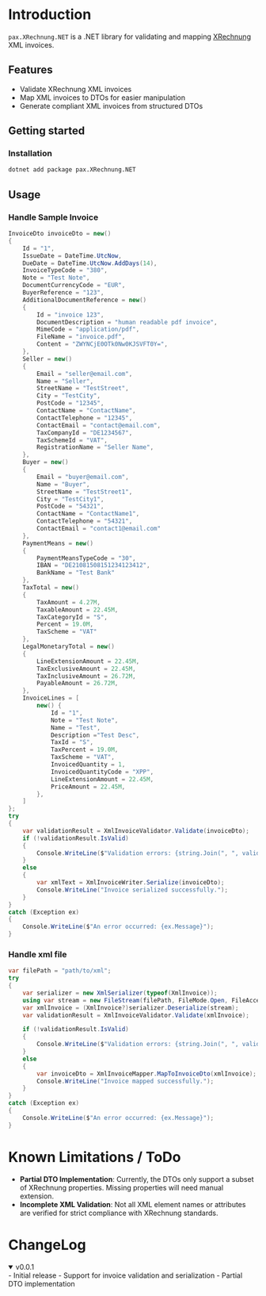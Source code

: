 
# Introduction

`pax.XRechnung.NET` is a .NET library for validating and mapping [XRechnung](https://xeinkauf.de/xrechnung/) XML invoices.

## Features
- Validate XRechnung XML invoices
- Map XML invoices to DTOs for easier manipulation
- Generate compliant XML invoices from structured DTOs

## Getting started

### Installation

```bash
dotnet add package pax.XRechnung.NET
```

## Usage

### Handle Sample Invoice
```csharp
InvoiceDto invoiceDto = new()
{
    Id = "1",
    IssueDate = DateTime.UtcNow,
    DueDate = DateTime.UtcNow.AddDays(14),
    InvoiceTypeCode = "380",
    Note = "Test Note",
    DocumentCurrencyCode = "EUR",
    BuyerReference = "123",
    AdditionalDocumentReference = new()
    {
        Id = "invoice 123",
        DocumentDescription = "human readable pdf invoice",
        MimeCode = "application/pdf",
        FileName = "invoice.pdf",
        Content = "ZWYNCjE0OTk0Nw0KJSVFT0Y=",
    },
    Seller = new()
    {
        Email = "seller@email.com",
        Name = "Seller",
        StreetName = "TestStreet",
        City = "TestCity",
        PostCode = "12345",
        ContactName = "ContactName",
        ContactTelephone = "12345",
        ContactEmail = "contact@email.com",
        TaxCompanyId = "DE1234567",
        TaxSchemeId = "VAT",
        RegistrationName = "Seller Name",
    },
    Buyer = new()
    {
        Email = "buyer@email.com",
        Name = "Buyer",
        StreetName = "TestStreet1",
        City = "TestCity1",
        PostCode = "54321",
        ContactName = "ContactName1",
        ContactTelephone = "54321",
        ContactEmail = "contact1@email.com"
    },
    PaymentMeans = new()
    {
        PaymentMeansTypeCode = "30",
        IBAN = "DE21081508151234123412",
        BankName = "Test Bank"
    },
    TaxTotal = new()
    {
        TaxAmount = 4.27M,
        TaxableAmount = 22.45M,
        TaxCategoryId = "S",
        Percent = 19.0M,
        TaxScheme = "VAT"
    },
    LegalMonetaryTotal = new()
    {
        LineExtensionAmount = 22.45M,
        TaxExclusiveAmount = 22.45M,
        TaxInclusiveAmount = 26.72M,
        PayableAmount = 26.72M,
    },
    InvoiceLines = [
        new() {
            Id = "1",
            Note = "Test Note",
            Name = "Test",
            Description ="Test Desc",
            TaxId = "S",
            TaxPercent = 19.0M,
            TaxScheme = "VAT",
            InvoicedQuantity = 1,
            InvoicedQuantityCode = "XPP",
            LineExtensionAmount = 22.45M,
            PriceAmount = 22.45M,
        },
    ]
};
try
{
    var validationResult = XmlInvoiceValidator.Validate(invoiceDto);
    if (!validationResult.IsValid)
    {
        Console.WriteLine($"Validation errors: {string.Join(", ", validationResult.Validations.Select(s => s.Message))}");
    }
    else
    {
        var xmlText = XmlInvoiceWriter.Serialize(invoiceDto);
        Console.WriteLine("Invoice serialized successfully.");
    }
}
catch (Exception ex)
{
    Console.WriteLine($"An error occurred: {ex.Message}");
}
```

### Handle xml file
```csharp
var filePath = "path/to/xml";
try
{
    var serializer = new XmlSerializer(typeof(XmlInvoice));
    using var stream = new FileStream(filePath, FileMode.Open, FileAccess.Read);
    var xmlInvoice = (XmlInvoice?)serializer.Deserialize(stream);
    var validationResult = XmlInvoiceValidator.Validate(xmlInvoice);

    if (!validationResult.IsValid)
    {
        Console.WriteLine($"Validation errors: {string.Join(", ", validationResult.Validations.Select(s => s.Message))}");
    }
    else
    {
        var invoiceDto = XmlInvoiceMapper.MapToInvoiceDto(xmlInvoice);
        Console.WriteLine("Invoice mapped successfully.");
    }
}
catch (Exception ex)
{
    Console.WriteLine($"An error occurred: {ex.Message}");
}
```

# Known Limitations / ToDo
* **Partial DTO Implementation**: Currently, the DTOs only support a subset of XRechnung properties. Missing properties will need manual extension.
* **Incomplete XML Validation**: Not all XML element names or attributes are verified for strict compliance with XRechnung standards.
# ChangeLog

<details open="open"><summary>v0.0.1</summary>
- Initial release
- Support for invoice validation and serialization
- Partial DTO implementation
</details>

